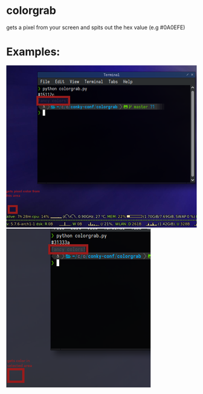 # colorgrab
gets a pixel from your screen and spits out the hex value (e.g #0A0EFE)

# Examples:
![ejemplo1](https://github.com/julianPescobar/colorgrab/blob/master/example1.png)
![ejemplo2](https://github.com/julianPescobar/colorgrab/blob/master/example2.png)
